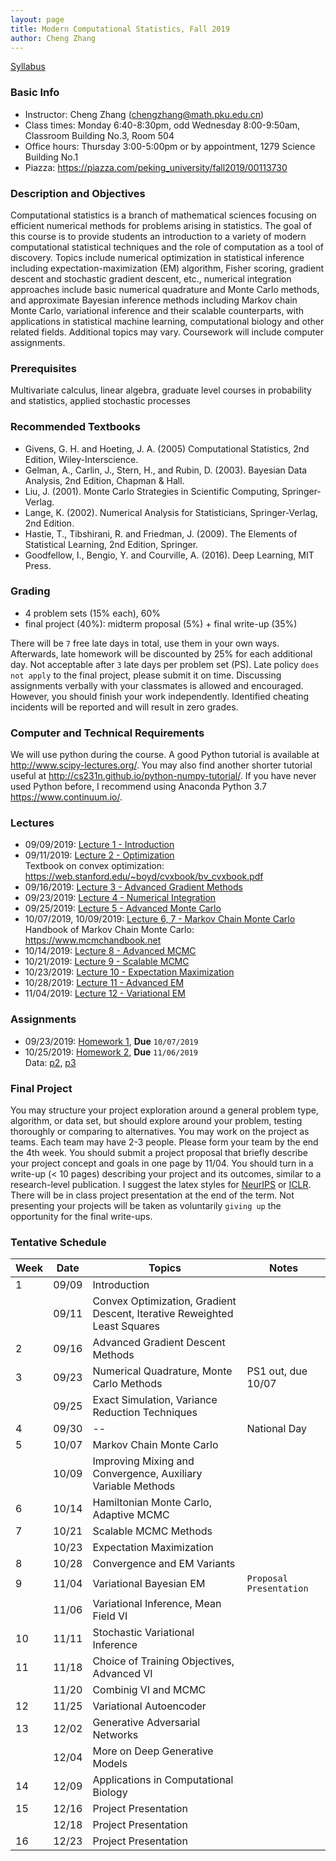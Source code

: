 ```yaml
---
layout: page
title: Modern Computational Statistics, Fall 2019
author: Cheng Zhang
---
```


[Syllabus]({{sites.baseurl}}/courses/Syllabus.pdf)

### Basic Info
- Instructor: Cheng Zhang (<chengzhang@math.pku.edu.cn>)
- Class times: Monday 6:40-8:30pm, odd Wednesday 8:00-9:50am, Classroom Building No.3, Room 504  
- Office hours: Thursday 3:00-5:00pm or by appointment, 1279 Science Building No.1
- Piazza: <https://piazza.com/peking_university/fall2019/00113730>
  
### Description and Objectives
Computational statistics is a branch of mathematical sciences focusing on efficient numerical methods for problems arising in statistics. The goal of this course is to provide students an introduction to a variety of modern computational statistical techniques and the role of computation as a tool of discovery. Topics include numerical optimization in statistical inference including expectation-maximization (EM) algorithm, Fisher scoring, gradient descent and stochastic gradient descent, etc., numerical integration approaches include basic numerical quadrature and Monte Carlo methods, and approximate Bayesian inference methods including Markov chain Monte Carlo, variational inference and their scalable counterparts, with applications in statistical machine learning, computational biology and other related fields. Additional topics may vary. Coursework will include computer assignments.

### Prerequisites
Multivariate calculus, linear algebra, graduate level courses in probability and statistics, applied stochastic processes

### Recommended Textbooks
- Givens, G. H. and Hoeting, J. A. (2005) Computational Statistics, 2nd Edition, Wiley-Interscience.
- Gelman, A., Carlin, J., Stern, H., and Rubin, D. (2003). Bayesian Data Analysis, 2nd Edition, Chapman & Hall.
- Liu, J. (2001). Monte Carlo Strategies in Scientific Computing, Springer-Verlag.
- Lange, K. (2002). Numerical Analysis for Statisticians, Springer-Verlag, 2nd Edition.
- Hastie, T., Tibshirani, R. and Friedman, J. (2009). The Elements of Statistical Learning, 2nd Edition, Springer.
- Goodfellow, I., Bengio, Y. and Courville, A. (2016). Deep Learning, MIT Press.

### Grading
- 4 problem sets (15% each), 60%
- final project (40%): midterm proposal (5%) + final write-up (35%)

There will be `7` free late days in total, use them in your own ways. Afterwards, late homework will be discounted by 25% for each additional day. Not acceptable after `3` late days per problem set (PS). Late policy `does not apply` to the final project, please submit it on time. Discussing assignments verbally with your classmates is allowed and encouraged. However, you should finish your work independently. Identified cheating incidents will be reported and will result in zero grades.

### Computer and Technical Requirements

We will use python during the course. A good Python tutorial is available at <http://www.scipy-lectures.org/>. You may also find another shorter tutorial useful at <http://cs231n.github.io/python-numpy-tutorial/>. If you have never used Python before, I recommend using Anaconda Python 3.7 <https://www.continuum.io/>.

### Lectures
- 09/09/2019: [Lecture 1 - Introduction]({{sites.baseurl}}/static/slides/mcs_fall19/lec01.pdf)
- 09/11/2019: [Lecture 2 - Optimization]({{sites.baseurl}}/static/slides/mcs_fall19/lec02.pdf)  
  Textbook on convex optimization: <https://web.stanford.edu/~boyd/cvxbook/bv_cvxbook.pdf>
- 09/16/2019: [Lecture 3 - Advanced Gradient Methods]({{sites.baseurl}}/static/slides/mcs_fall19/lec03.pdf)
- 09/23/2019: [Lecture 4 - Numerical Integration]({{sites.baseurl}}/static/slides/mcs_fall19/lec04.pdf)
- 09/25/2019: [Lecture 5 - Advanced Monte Carlo]({{sites.baseurl}}/static/slides/mcs_fall19/lec05.pdf)
- 10/07/2019, 10/09/2019: [Lecture 6, 7 - Markov Chain Monte Carlo]({{sites.baseurl}}/static/slides/mcs_fall19/lec0607.pdf)  
  Handbook of Markov Chain Monte Carlo: <https://www.mcmchandbook.net>
- 10/14/2019: [Lecture 8 - Advanced MCMC]({{sites.baseurl}}/static/slides/mcs_fall19/lec08.pdf)
- 10/21/2019: [Lecture 9 - Scalable MCMC]({{sites.baseurl}}/static/slides/mcs_fall19/lec09.pdf)
- 10/23/2019: [Lecture 10 - Expectation Maximization]({{sites.baseurl}}/static/slides/mcs_fall19/lec10.pdf)
- 10/28/2019: [Lecture 11 - Advanced EM]({{sites.baseurl}}/static/slides/mcs_fall19/lec11.pdf)
- 11/04/2019: [Lecture 12 - Variational EM]({{sites.baseurl}}/static/slides/mcs_fall19/lec12.pdf)


### Assignments
- 09/23/2019: [Homework 1]({{sites.baseurl}}/static/slides/mcs_fall19/hw01.pdf), **Due** `10/07/2019`
- 10/25/2019: [Homework 2]({{sites.baseurl}}/static/slides/mcs_fall19/hw02.pdf), **Due** `11/06/2019`  
  Data: [p2]({{sites.baseurl}}/static/datasets/mcs_hw2_p2_data.npy), [p3]({{sites.baseurl}}/static/datasets/mcs_hw2_p3_data.npy)

### Final Project
You may structure your project exploration around a general problem type, algorithm, or data set, but should explore around your problem, testing thoroughly or comparing to alternatives. You may work on the project as teams. Each team may have 2-3 people. Please form your team by the end the 4th week. You should submit a project proposal that briefly describe your project concept and goals in one page by 11/04. You should turn in a write-up (< 10 pages) describing your project and its outcomes, similar to a research-level publication. I suggest the latex styles for [NeurIPS](https://nips.cc/Conferences/2019/PaperInformation/StyleFiles) or [ICLR](https://iclr.cc/Conferences/2019/CallForPapers). There will be in class project presentation at the end of the term. Not presenting your projects will be taken as voluntarily `giving up` the opportunity for the final write-ups.



### Tentative Schedule

| Week  | Date | Topics       |    Notes   |
| ----- |------| -----        |   -----    |
| 1     |09/09 | Introduction |            |
|       |09/11 | Convex Optimization, Gradient Descent, Iterative Reweighted Least Squares|   |
| 2     |09/16 | Advanced Gradient Descent Methods |      |
| 3     |09/23 | Numerical Quadrature, Monte Carlo Methods|  PS1 out, due 10/07
|       |09/25 | Exact Simulation, Variance Reduction Techniques|    |
| 4     |09/30 | -- |   National Day  |
| 5     |10/07 | Markov Chain Monte Carlo |     |
|       |10/09 | Improving Mixing and Convergence, Auxiliary Variable Methods|       <!--PS2 out, due 10/23-->
| 6     |10/14 | Hamiltonian Monte Carlo, Adaptive MCMC|     |
| 7     |10/21 | Scalable MCMC Methods  |       |
|       |10/23 | Expectation Maximization |         |
| 8     |10/28 | Convergence and EM Variants |       <!--PS3 out, due 11/11  -->
| 9     |11/04 | Variational Bayesian EM |        `Proposal Presentation`
|       |11/06 | Variational Inference, Mean Field VI |      |
| 10    |11/11 | Stochastic Variational Inference |      |
| 11    |11/18 | Choice of Training Objectives, Advanced VI |        <!-- PS4 out, due 12/02 -->
|       |11/20 | Combinig VI and MCMC |          |
| 12    |11/25 | Variational Autoencoder  |       |
| 13    |12/02 | Generative Adversarial Networks |    |
|       |12/04 | More on Deep Generative Models|     |
| 14    |12/09 | Applications in Computational Biology |     |
| 15    |12/16 | Project Presentation  |    |
|       |12/18 | Project Presentation  |    |
| 16    |12/23 | Project Presentation  |    |





